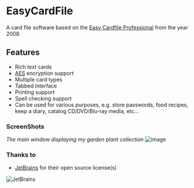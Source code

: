 # EasyCardFile
A card file software based on the [Easy Cardfile Professional](https://www.vpksoft.net/2015-03-31-13-33-28/2015-04-06-13-11-50/easy-cardfile-professional) from the year 2008.

## Features
* Rich text cards
* [AES](https://en.wikipedia.org/wiki/Advanced_Encryption_Standard) encryption support
* Multiple card types
* Tabbed interface
* Printing support
* Spell checking support
* Can be used for various purposes, e.g. store passwords, food recipes, keep a diary, catalog CD/DVD/Blu-ray media, etc...

### ScreenShots
*The main window displaying my garden plant collection*
![image](https://user-images.githubusercontent.com/40712699/79038715-2ca51e00-7be4-11ea-90fa-b5f0f305e4aa.png)

### Thanks to
* [JetBrains](https://www.jetbrains.com/?from=EasyCardFile) for their open source license(s)

![JetBrains](http://www.vpksoft.net/site/External/JetBrains/jetbrains.svg)
